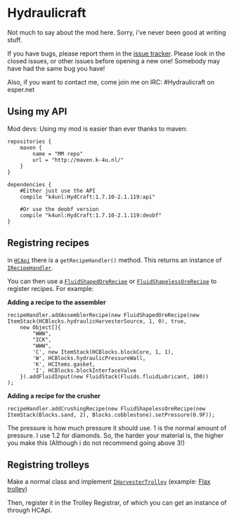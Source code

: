 Hydraulicraft
=============

Not much to say about the mod here. Sorry, i've never been good at writing stuff.

If you have bugs, please report them in the [issue tracker](https://github.com/K-4U/Hydraulicraft/issues). Please look in the closed issues, or other issues before opening a new one! Somebody may have had the same bug you have!

Also, if you want to contact me, come join me on IRC: #Hydraulicraft on esper.net

## Using my API ##

Mod devs: Using my mod is easier than ever thanks to maven:

	repositories {
	    maven {
	        name = "MM repo"
	        url = "http://maven.k-4u.nl/"
	    }
	}

	dependencies {
		#Either just use the API
		compile "k4unl:HydCraft:1.7.10-2.1.119:api"

		#Or use the deobf version
		compile "k4unl:HydCraft:1.7.10-2.1.119:deobf"
	}


## Registring recipes ##

in [`HCApi`](https://github.com/K-4U/Hydraulicraft/blob/master/java/k4unl/minecraft/Hydraulicraft/api/HCApi.java) there is a `getRecipeHandler()` method. This returns an instance of [`IRecipeHandler`](https://github.com/K-4U/Hydraulicraft/blob/master/java/k4unl/minecraft/Hydraulicraft/api/recipes/IRecipeHandler.java).

You can then use a [`FluidShapedOreRecipe`](https://github.com/K-4U/Hydraulicraft/blob/master/java/k4unl/minecraft/Hydraulicraft/api/recipes/FluidShapedOreRecipe.java) or [`FluidShapelessOreRecipe`](https://github.com/K-4U/Hydraulicraft/blob/master/java/k4unl/minecraft/Hydraulicraft/api/recipes/FluidShapelessOreRecipe.java) to register recipes. For example:

**Adding a recipe to the assembler**

	recipeHandler.addAssemblerRecipe(new FluidShapedOreRecipe(new ItemStack(HCBlocks.hydraulicHarvesterSource, 1, 0), true,
		new Object[]{
			"WWW",
			"ICK",
			"WWW",
			'C', new ItemStack(HCBlocks.blockCore, 1, 1),
			'W', HCBlocks.hydraulicPressureWall,
			'K', HCItems.gasket,
			'I', HCBlocks.blockInterfaceValve
		}).addFluidInput(new FluidStack(Fluids.fluidLubricant, 100))
	);    

**Adding a recipe for the crusher**

	recipeHandler.addCrushingRecipe(new FluidShapelessOreRecipe(new ItemStack(Blocks.sand, 2), Blocks.cobblestone).setPressure(0.9F));


The pressure is how much pressure it should use. 1 is the normal amount of pressure. I use 1.2 for diamonds. So, the harder your material is, the higher you make this (Although i do not recommend going above 3!)


## Registring trolleys ##

Make a normal class and implement [`IHarvesterTrolley`](https://github.com/K-4U/Hydraulicraft/blob/master/java/k4unl/minecraft/Hydraulicraft/api/IHarvesterTrolley.java) (example: [Flax trolley](https://github.com/K-4U/Hydraulicraft/blob/master/java/k4unl/minecraft/Hydraulicraft/thirdParty/bluepower/TrolleyFlax.java))

Then, register it in the Trolley Registrar, of which you can get an instance of through HCApi.
